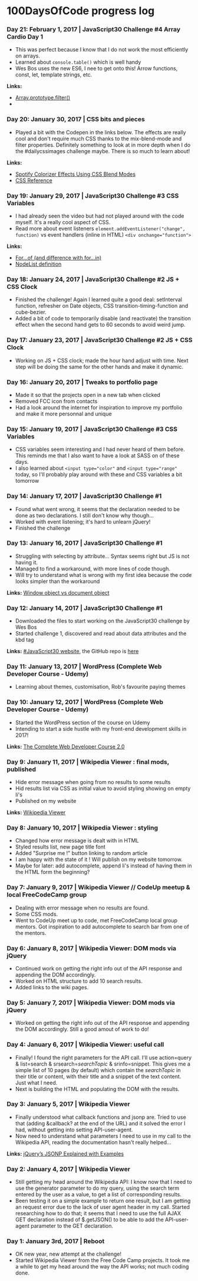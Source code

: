 # 100DaysOfCode progress log

### Day 21: February 1, 2017 | JavaScript30 Challenge #4 Array Cardio Day 1

* This was perfect because I know that I do not work the most efficiently on arrays.
* Learned about `console.table()` which is well handy
* Wes Bos uses the new ES6, I nee to get onto this! Arrow functions, const, let, template strings, etc.

**Links:** 
* [Array.prototype.filter()](https://developer.mozilla.org/en-US/docs/Web/JavaScript/Reference/Global_Objects/Array/filter)
* 

### Day 20: January 30, 2017 | CSS bits and pieces

* Played a bit with the Codepen in the links below. The effects are really cool and don't require much CSS thanks to the mix-blend-mode and filter properties. Definitely something to look at in more depth when I do the #dailycssimages challenge maybe. There is so much to learn about!

**Links:** 
* [Spotify Colorizer Effects Using CSS Blend Modes](https://codepen.io/vailjoy/pen/OWVwvO/)
* [CSS Reference](http://cssreference.io/)

### Day 19: January 29, 2017 | JavaScript30 Challenge #3 CSS Variables

* I had already seen the video but had not played around with the code myself. It's a really cool aspect of CSS.
* Read more about event listeners `element.addEventListener("change", function)` vs event handlers (inline in HTML) `<div onchange="function">`

**Links:** 
* [For...of (and difference with for...in)](https://developer.mozilla.org/en-US/docs/Web/JavaScript/Reference/Statements/for...of)
* [NodeList definition](https://developer.mozilla.org/en/docs/Web/API/NodeList)

### Day 18: January 24, 2017 | JavaScript30 Challenge #2 JS + CSS Clock

* Finished the challenge! Again I learned quite a good deal: setInterval function, refresher on Date objects, CSS transition-timing-function and cube-bezier.
* Added a bit of code to temporarily disable (and reactivate) the transition effect when the second hand gets to 60 seconds to avoid weird jump.

### Day 17: January 23, 2017 | JavaScript30 Challenge #2 JS + CSS Clock

* Working on JS + CSS clock; made the hour hand adjust with time. Next step will be doing the same for the other hands and make it dynamic.

### Day 16: January 20, 2017 | Tweaks to portfolio page

* Made it so that the projects open in a new tab when clicked
* Removed FCC icon from contacts
* Had a look around the internet for inspiration to improve my portfolio and make it more personnal and unique

### Day 15: January 19, 2017 | JavaScript30 Challenge #3 CSS Variables

* CSS variables seem interesting and I had never heard of them before. This reminds me that I also want to have a look at SASS on of these days.
* I also learned about `<input type="color"` and `<input type="range"` today, so I'll probably play around with these and CSS variables a bit tomorrow

### Day 14: January 17, 2017 | JavaScript30 Challenge #1

* Found what went wrong, it seems that the declaration needed to be done as two declarations. I still don't know why though...
* Worked with event listening; it's hard to unlearn jQuery!
* Finished the challenge

### Day 13: January 16, 2017 | JavaScript30 Challenge #1

* Struggling with selecting by attribute... Syntax seems right but JS is not having it.
* Managed to find a workaround, with more lines of code though.
* Will try to understand what is wrong with my first idea because the code looks simpler than the workaround

**Links:** [Window object vs document object](http://eligeske.com/jquery/what-is-the-difference-between-document-and-window-objects-2/)

### Day 12: January 14, 2017 | JavaScript30 Challenge #1

* Downloaded the files to start working on the JavaScript30 challenge by Wes Bos
* Started challenge 1, discovered and read about data attributes and the kbd tag

**Links:** [#JavaScript30 website](https://javascript30.com/), the GitHub repo is [here](https://github.com/wesbos/JavaScript30)

### Day 11: January 13, 2017 | WordPress (Complete Web Developer Course - Udemy)

* Learning about themes, customisation, Rob's favourite paying themes

### Day 10: January 12, 2017 | WordPress (Complete Web Developer Course - Udemy)

* Started the WordPress section of the course on Udemy
* Intending to start a side hustle with my front-end development skills in 2017!

**Links:** [The Complete Web Developer Course 2.0](https://www.udemy.com/the-complete-web-developer-course-2/)

### Day 9: January 11, 2017 | Wikipedia Viewer : final mods, published

* Hide error message when going from no results to some results
* Hid results list via CSS as initial value to avoid styling showing on empty li's
* Published on my website

**Links:** [Wikipedia Viewer](http://audreydogbeh.com/projects/wikipedia-viewer)

### Day 8: January 10, 2017 | Wikipedia Viewer : styling

* Changed how error message is dealt with in HTML
* Styled results list, new page title font
* Added "Surprise me !" button linking to random article
* I am happy with the state of it ! Will publish on my website tomorrow.
* Maybe for later: add autocomplete, append li's instead of having them in the HTML form the beginning?

### Day 7: January 9, 2017 | Wikipedia Viewer // CodeUp meetup & local FreeCodeCamp group

* Dealing with error message when no results are found.
* Some CSS mods.
* Went to CodeUp meet up to code, met FreeCodeCamp local group mentors. Got inspiration to add autocomplete to search bar from one of the mentors.

### Day 6: January 8, 2017 | Wikipedia Viewer: DOM mods via jQuery

* Continued work on getting the right info out of the API response and appending the DOM accordingly.
* Worked on HTML structure to add 10 search results.
* Added links to the wiki pages.

### Day 5: January 7, 2017 | Wikipedia Viewer: DOM mods via jQuery

* Worked on getting the right info out of the API response and appending the DOM accordingly. Still a good amout of work to do!

### Day 4: January 6, 2017 | Wikipedia Viewer: useful call

* Finally! I found the right parameters for the API call. I'll use action=query & list=search & srsearch=*searchTopic* & srinfo=snippet. This gives me a simple list of 10 pages (by default) which contain the *searchTopic* in their title or content, with their title and a snippet of the text content. Just what I need.
* Next is building the HTML and populating the DOM with the results.

### Day 3: January 5, 2017 | Wikipedia Viewer

* Finally understood what callback functions and jsonp are. Tried to use that (adding &callback? at the end of the URL) and it solved the error I had, without getting into setting API-user-agent.
* Now need to understand what parameters I need to use in my call to the Wikipedia API, reading the documentation hasn't really helped...

**Links:** [jQuery’s JSONP Explained with Examples](https://www.sitepoint.com/jsonp-examples/)

### Day 2: January 4, 2017 | Wikipedia Viewer

* Still getting my head around the Wikipedia API: I know now that I need to use the generator parameter to do my query, using the search term entered by the user as a value, to get a list of corresponding results.
* Been testing it on a simple example to return one result, but I am getting an request error due to the lack of user agent header in my call. Started researching how to do that; it seems that I need to use the full AJAX GET declaration instead of $.getJSON() to be able to add the API-user-agent parameter to the GET declaration.

### Day 1: January 3rd, 2017 | Reboot

* OK new year, new attempt at the challenge!
* Started Wikipedia Viewer from the Free Code Camp projects. It took me a while to get my head around the way the API works; not much coding done.
